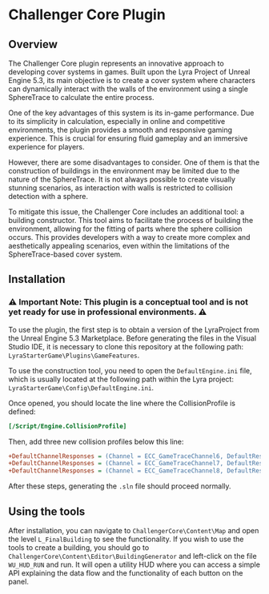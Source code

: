 # Challenger Core Plugin

## Overview

The Challenger Core plugin represents an innovative approach to developing cover systems in games. Built upon the Lyra Project of Unreal Engine 5.3, its main objective is to create a cover system where characters can dynamically interact with the walls of the environment using a single SphereTrace to calculate the entire process.

One of the key advantages of this system is its in-game performance. Due to its simplicity in calculation, especially in online and competitive environments, the plugin provides a smooth and responsive gaming experience. This is crucial for ensuring fluid gameplay and an immersive experience for players.

However, there are some disadvantages to consider. One of them is that the construction of buildings in the environment may be limited due to the nature of the SphereTrace. It is not always possible to create visually stunning scenarios, as interaction with walls is restricted to collision detection with a sphere.

To mitigate this issue, the Challenger Core includes an additional tool: a building constructor. This tool aims to facilitate the process of building the environment, allowing for the fitting of parts where the sphere collision occurs. This provides developers with a way to create more complex and aesthetically appealing scenarios, even within the limitations of the SphereTrace-based cover system.

## Installation

### ⚠️ **Important Note: This plugin is a conceptual tool and is not yet ready for use in professional environments. ⚠️**

To use the plugin, the first step is to obtain a version of the LyraProject from the Unreal Engine 5.3 Marketplace. Before generating the files in the Visual Studio IDE, it is necessary to clone this repository at the following path: `LyraStarterGame\Plugins\GameFeatures`.

To use the construction tool, you need to open the `DefaultEngine.ini` file, which is usually located at the following path within the Lyra project: `LyraStarterGame\Config\DefaultEngine.ini`.

Once opened, you should locate the line where the CollisionProfile is defined:

```ini
[/Script/Engine.CollisionProfile]
```

Then, add three new collision profiles below this line:

```ini
+DefaultChannelResponses = (Channel = ECC_GameTraceChannel6, DefaultResponse = ECR_Ignore, bTraceType = True, bStaticObject = False, Name = "TraceChannel_CoverLeft")
+DefaultChannelResponses = (Channel = ECC_GameTraceChannel7, DefaultResponse = ECR_Ignore, bTraceType = True, bStaticObject = False, Name = "TraceChannel_CoverRight")
+DefaultChannelResponses = (Channel = ECC_GameTraceChannel8, DefaultResponse = ECR_Ignore, bTraceType = True, bStaticObject = False, Name = "TraceChannel_CoverCollision")
```

After these steps, generating the `.sln` file should proceed normally.

## Using the tools

After installation, you can navigate to `ChallengerCore\Content\Map` and open the level `L_FinalBuilding` to see the functionality. If you wish to use the tools to create a building, you should go to `ChallengerCore\Content\Editor\BuildingGenerator` and left-click on the file `WU_HUD_RUN` and run. It will open a utility HUD where you can access a simple API explaining the data flow and the functionality of each button on the panel.
